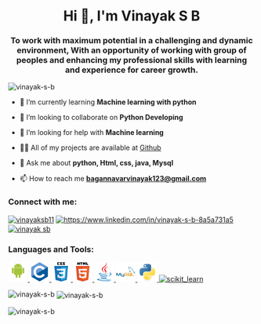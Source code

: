 <h1 align="center">Hi 👋, I'm Vinayak S B</h1>
<h3 align="center">To work with maximum potential in a challenging and dynamic environment, With an opportunity of working with group of peoples and enhancing my professional skills with learning and experience for career growth.</h3>

<p align="left"> <img src="https://komarev.com/ghpvc/?username=vinayak-s-b&label=Profile%20views&color=0e75b6&style=flat" alt="vinayak-s-b" /> </p>

- 🌱 I’m currently learning **Machine learning with python**

- 👯 I’m looking to collaborate on **Python Developing**

- 🤝 I’m looking for help with **Machine learning**

- 👨‍💻 All of my projects are available at [Github](Github)

- 💬 Ask me about **python, Html, css, java, Mysql**

- 📫 How to reach me **bagannavarvinayak123@gmail.com**

<h3 align="left">Connect with me:</h3>
<p align="left">
<a href="https://twitter.com/vinayaksb11" target="blank"><img align="center" src="https://raw.githubusercontent.com/rahuldkjain/github-profile-readme-generator/master/src/images/icons/Social/twitter.svg" alt="vinayaksb11" height="30" width="40" /></a>
<a href="https://www.linkedin.com/in/vinayak-s-b-8a5a731a5" target="blank"><img align="center" src="https://raw.githubusercontent.com/rahuldkjain/github-profile-readme-generator/master/src/images/icons/Social/linked-in-alt.svg" alt="https://www.linkedin.com/in/vinayak-s-b-8a5a731a5" height="30" width="40" /></a>
<a href="https://www.facebook.com/profile.php?id=100008947120030" target="blank"><img align="center" src="https://raw.githubusercontent.com/rahuldkjain/github-profile-readme-generator/master/src/images/icons/Social/facebook.svg" alt="vinayak sb" height="30" width="40" /></a>
</p>

<h3 align="left">Languages and Tools:</h3>
<p align="left"> <a href="https://developer.android.com" target="_blank"> <img src="https://raw.githubusercontent.com/devicons/devicon/master/icons/android/android-original-wordmark.svg" alt="android" width="40" height="40"/> </a> <a href="https://www.cprogramming.com/" target="_blank"> <img src="https://raw.githubusercontent.com/devicons/devicon/master/icons/c/c-original.svg" alt="c" width="40" height="40"/> </a> <a href="https://www.w3schools.com/css/" target="_blank"> <img src="https://raw.githubusercontent.com/devicons/devicon/master/icons/css3/css3-original-wordmark.svg" alt="css3" width="40" height="40"/> </a>  <a href="https://www.w3.org/html/" target="_blank"> <img src="https://raw.githubusercontent.com/devicons/devicon/master/icons/html5/html5-original-wordmark.svg" alt="html5" width="40" height="40"/> </a> <a href="https://www.java.com" target="_blank"> <img src="https://raw.githubusercontent.com/devicons/devicon/master/icons/java/java-original.svg" alt="java" width="40" height="40"/> </a>  <a href="https://www.mysql.com/" target="_blank"> <img src="https://raw.githubusercontent.com/devicons/devicon/master/icons/mysql/mysql-original-wordmark.svg" alt="mysql" width="40" height="40"/> </a> <a href="https://www.python.org" target="_blank"> <img src="https://raw.githubusercontent.com/devicons/devicon/master/icons/python/python-original.svg" alt="python" width="40" height="40"/> </a> <a href="https://scikit-learn.org/" target="_blank"> <img src="https://upload.wikimedia.org/wikipedia/commons/0/05/Scikit_learn_logo_small.svg" alt="scikit_learn" width="40" height="40"/> </a> </p>

<p><img align="left" src="https://github-readme-stats.vercel.app/api/top-langs?username=vinayak-s-b&show_icons=true&locale=en&layout=compact" alt="vinayak-s-b" /></p>

<p>&nbsp;<img align="center" src="https://github-readme-stats.vercel.app/api?username=vinayak-s-b&show_icons=true&locale=en" alt="vinayak-s-b" /></p>

<p><img align="center" src="https://github-readme-streak-stats.herokuapp.com/?user=vinayak-s-b&" alt="vinayak-s-b" /></p>
